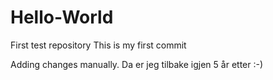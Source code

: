 # Hello-World
First test repository
This is my first commit

Adding changes manually.
Da er jeg tilbake igjen 5 år etter :-)
